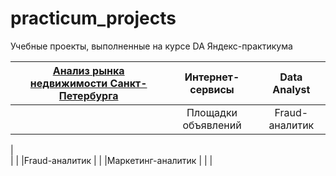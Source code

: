 # practicum_projects
Учебные проекты, выполненные на курсе DA Яндекс-практикума  

| [Анализ рынка недвижимости Санкт-Петербурга](SPb_real_estate)|Интернет-сервисы   |Data Analyst
|:-------------------------------------------:|:---------------:|:----------------:|
|                                             |Площадки объявлений| Fraud-аналитик                 |  
|    
|                                             | |Fraud-аналитик
|                                           |                    |Маркетинг-аналитик
|                                           |
|
